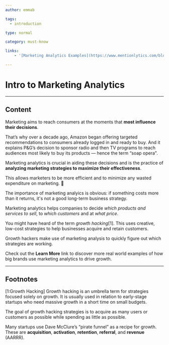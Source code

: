 ```yaml
---
author: emmab

tags:
  - introduction

type: normal

category: must-know

links:
	- '[Marketing Analytics Examples](https://www.mentionlytics.com/blog/5-real-world-examples-of-how-brands-are-using-big-data-analytics/){website}'

---
```

#  Intro to Marketing Analytics

---
## Content

Marketing aims to reach consumers at the moments that **most influence their decisions**. 

That’s why over a decade ago, Amazon began offering targeted recommendations to consumers already logged in and ready to buy. And it explains P&G’s decision to sponsor radio and then TV programs to reach audiences most likely to buy its products — hence the term “soap opera".

Marketing analytics is crucial in aiding these decisions and is the practice of **analyzing marketing strategies to maximize their effectiveness**. 

This allows marketers to be more efficient and to minimize any wasted expenditure on marketing. 🚀

The importance of marketing analyics is obvious: if something costs more than it returns, it's not a good long-term business strategy.

Marketing analytics helps companies to decide *which products and services to sell*, to *which customers* and at *what price*.

You might have heard of the term *growth hacking*[1]. This uses creative, low-cost strategies to help businesses acquire and retain customers. 

Growth hackers make use of marketing analysis to quickly figure out which strategies are working.

Check out the **Learn More** link to discover more real world examples of how big brands use marketing analytics to drive growth.

---
## Footnotes

[1:Growth Hacking]
Growth hacking is an umbrella term for strategies focused solely on growth. It is usually used in relation to early-stage startups who need massive growth in a short time on small budgets.

The goal of growth hacking strategies is to acquire as many users or customers as possible while spending as little as possible.

Many startups use Dave McClure’s “pirate funnel” as a recipe for growth. These are **acquisition**, **activation**, **retention**, **referral**, and **revenue** (AARRR). 